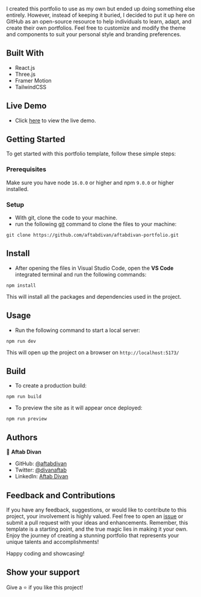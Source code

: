 I created this portfolio to use as my own but ended up doing something else entirely. However, instead of keeping it buried, I decided to put it up here on GitHub as an open-source resource to help individuals to learn, adapt, and create their own portfolios. Feel free to customize and modify the theme and components to suit your personal style and branding preferences.

## Built With

- React.js
- Three.js
- Framer Motion
- TailwindCSS

## Live Demo

- Click [here](https://aftabdivan.github.io/aftabdivan-portfolio/) to view the live demo.

## Getting Started

To get started with this portfolio template, follow these simple steps:

### Prerequisites

Make sure you have node `16.0.0` or higher and npm `9.0.0` or higher installed.

### Setup

- With git, clone the code to your machine.
- run the following [git](https://git-scm.com/) command to clone the files to your machine:

```
git clone https://github.com/aftabdivan/aftabdivan-portfolio.git
```
## Install

- After opening the files in Visual Studio Code, open the **VS Code** integrated terminal and run the following commands:

```
npm install
```

This will install all the packages and dependencies used in the project.

## Usage

- Run the following command to start a local server:

```
npm run dev
```

This will open up the project on a browser on `http://localhost:5173/`

## Build

- To create a production build:

```
npm run build
```

- To preview the site as it will appear once deployed:

```
npm run preview
```

## Authors

👤 **Aftab Divan**

- GitHub: [@aftabdivan](https://github.com/aftabdivan)
- Twitter: [@divanaftab](https://twitter.com/divanaftab)
- LinkedIn: [Aftab Divan](https://www.linkedin.com/in/aftab-divan-39b9041bb)

## Feedback and Contributions

If you have any feedback, suggestions, or would like to contribute to this project, your involvement is highly valued. Feel free to open an [issue](../../issues/) or submit a pull request with your ideas and enhancements. Remember, this template is a starting point, and the true magic lies in making it your own. Enjoy the journey of creating a stunning portfolio that represents your unique talents and accomplishments!

Happy coding and showcasing!

## Show your support

Give a ⭐️ if you like this project!
